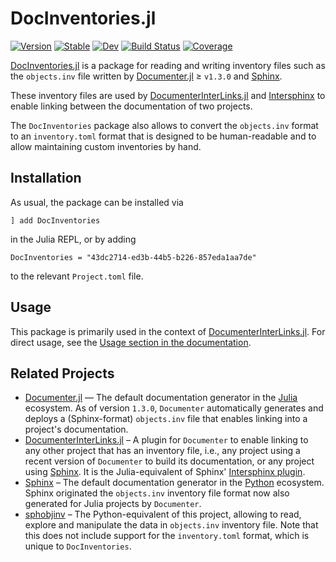 # DocInventories.jl

[![Version](https://juliahub.com/docs/DocInventories/version.svg)](https://juliahub.com/ui/Packages/General/DocInventories)
[![Stable](https://img.shields.io/badge/docs-stable-blue.svg)](https://juliadocs.org/DocInventories.jl/)
[![Dev](https://img.shields.io/badge/docs-dev-blue.svg)](https://juliadocs.org/DocInventories.jl/dev)
[![Build Status](https://github.com/JuliaDocs/DocInventories.jl/workflows/CI/badge.svg)](https://github.com/JuliaDocs/DocInventories.jl/actions)
[![Coverage](https://codecov.io/gh/JuliaDocs/DocInventories.jl/branch/master/graph/badge.svg)](https://codecov.io/gh/JuliaDocs/DocInventories.jl)

[DocInventories.jl](https://github.com/JuliaDocs/DocInventories.jl#readme) is a package for reading and writing inventory files such as the `objects.inv` file written by [Documenter.jl](https://github.com/JuliaDocs/Documenter.jl) ≥ `v1.3.0` and [Sphinx](https://www.sphinx-doc.org/en/master/).

These inventory files are used by [DocumenterInterLinks.jl](https://github.com/JuliaDocs/DocumenterInterLinks.jl#readme) and [Intersphinx](https://www.sphinx-doc.org/en/master/usage/extensions/intersphinx.html) to enable linking between the documentation of two projects.

The `DocInventories` package also allows to convert the `objects.inv` format to an `inventory.toml` format that is designed to be human-readable and to allow maintaining custom inventories by hand.


## Installation

As usual, the package can be installed via

```
] add DocInventories
```

in the Julia REPL, or by adding

```
DocInventories = "43dc2714-ed3b-44b5-b226-857eda1aa7de"
```

to the relevant `Project.toml` file.


## Usage

This package is primarily used in the context of [DocumenterInterLinks.jl](https://github.com/JuliaDocs/DocumenterInterLinks.jl#readme). For direct usage, see the [Usage section in the documentation](https://juliadocs.org/DocInventories.jl/stable/usage/).


## Related Projects

* [Documenter.jl](https://documenter.juliadocs.org/stable/) — The default documentation generator in the [Julia](https://julialang.org) ecosystem. As of version `1.3.0`, `Documenter` automatically generates and deploys a (Sphinx-format) `objects.inv` file that enables linking into a project's documentation.
* [DocumenterInterLinks.jl](http://juliadocs.org/DocumenterInterLinks.jl/stable/) – A plugin for `Documenter` to enable linking to any other project that has an inventory file, i.e., any project using a recent version of `Documenter` to build its documentation, or any project using [Sphinx](https://www.sphinx-doc.org/en/master/). It is the Julia-equivalent of Sphinx' [Intersphinx plugin](https://www.sphinx-doc.org/en/master/usage/extensions/intersphinx.html).
* [Sphinx](https://www.sphinx-doc.org/en/master/) – The default documentation generator in the [Python](https://www.python.org) ecosystem. Sphinx originated the `objects.inv` inventory file format now also generated for Julia projects by `Documenter`.
* [sphobjinv](https://sphobjinv.readthedocs.io/en/stable/) – The Python-equivalent of this project, allowing to read, explore and manipulate the data in `objects.inv` inventory file. Note that this does not include support for the `inventory.toml` format, which is unique to `DocInventories`.
